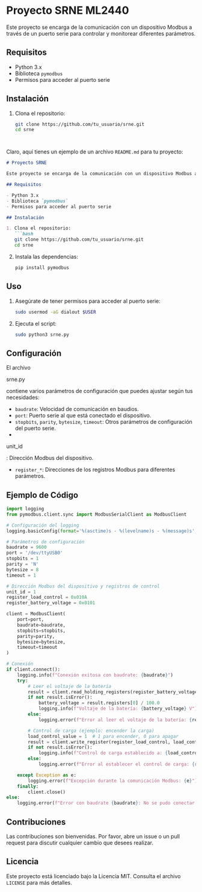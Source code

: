 # Proyecto SRNE ML2440

Este proyecto se encarga de la comunicación con un dispositivo Modbus a través de un puerto serie para controlar y monitorear diferentes parámetros.

## Requisitos

- Python 3.x
- Biblioteca `pymodbus`
- Permisos para acceder al puerto serie

## Instalación

1. Clona el repositorio:
   ```bash
   git clone https://github.com/tu_usuario/srne.git
   cd srne




Claro, aquí tienes un ejemplo de un archivo `README.md` para tu proyecto:

```markdown
# Proyecto SRNE

Este proyecto se encarga de la comunicación con un dispositivo Modbus a través de un puerto serie para controlar y monitorear diferentes parámetros.

## Requisitos

- Python 3.x
- Biblioteca `pymodbus`
- Permisos para acceder al puerto serie

## Instalación

1. Clona el repositorio:
   ```bash
   git clone https://github.com/tu_usuario/srne.git
   cd srne
   ```

2. Instala las dependencias:
   ```bash
   pip install pymodbus
   ```

## Uso

1. Asegúrate de tener permisos para acceder al puerto serie:
   ```bash
   sudo usermod -aG dialout $USER
   ```

2. Ejecuta el script:
   ```bash
   sudo python3 srne.py
   ```

## Configuración

El archivo 

srne.py

 contiene varios parámetros de configuración que puedes ajustar según tus necesidades:

- `baudrate`: Velocidad de comunicación en baudios.
- `port`: Puerto serie al que está conectado el dispositivo.
- `stopbits`, `parity`, `bytesize`, `timeout`: Otros parámetros de configuración del puerto serie.
- 

unit_id

: Dirección Modbus del dispositivo.
- `register_*`: Direcciones de los registros Modbus para diferentes parámetros.

## Ejemplo de Código

```python
import logging
from pymodbus.client.sync import ModbusSerialClient as ModbusClient

# Configuración del logging
logging.basicConfig(format='%(asctime)s - %(levelname)s - %(message)s', level=logging.DEBUG)

# Parámetros de configuración
baudrate = 9600
port = '/dev/ttyUSB0'
stopbits = 1
parity = 'N'
bytesize = 8
timeout = 1

# Dirección Modbus del dispositivo y registros de control
unit_id = 1
register_load_control = 0x010A
register_battery_voltage = 0x0101

client = ModbusClient(
    port=port,
    baudrate=baudrate,
    stopbits=stopbits,
    parity=parity,
    bytesize=bytesize,
    timeout=timeout
)

# Conexión
if client.connect():
    logging.info(f"Conexión exitosa con baudrate: {baudrate}")
    try:
        # Leer el voltaje de la batería
        result = client.read_holding_registers(register_battery_voltage, count=1, unit=unit_id)
        if not result.isError():
            battery_voltage = result.registers[0] / 100.0
            logging.info(f"Voltaje de la batería: {battery_voltage} V")
        else:
            logging.error(f"Error al leer el voltaje de la batería: {result}")

        # Control de carga (ejemplo: encender la carga)
        load_control_value = 1  # 1 para encender, 0 para apagar
        result = client.write_register(register_load_control, load_control_value, unit=unit_id)
        if not result.isError():
            logging.info(f"Control de carga establecido a: {load_control_value}")
        else:
            logging.error(f"Error al establecer el control de carga: {result}")

    except Exception as e:
        logging.error(f"Excepción durante la comunicación Modbus: {e}")
    finally:
        client.close()
else:
    logging.error(f"Error con baudrate {baudrate}: No se pudo conectar al puerto {port}")
```

## Contribuciones

Las contribuciones son bienvenidas. Por favor, abre un issue o un pull request para discutir cualquier cambio que desees realizar.

## Licencia

Este proyecto está licenciado bajo la Licencia MIT. Consulta el archivo `LICENSE` para más detalles.
```

